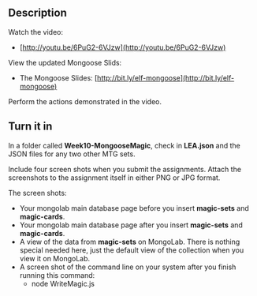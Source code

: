 ## Description

Watch the video:

- [http://youtu.be/6PuG2-6VJzw](http://youtu.be/6PuG2-6VJzw)

View the updated Mongoose Slids:

- The Mongoose Slides: [http://bit.ly/elf-mongoose](http://bit.ly/elf-mongoose)

Perform the actions demonstrated in the video.

## Turn it in

In a folder called **Week10-MongooseMagic**, check in **LEA.json** and the JSON files for any two other MTG sets.

Include four screen shots when you submit the assignments. Attach the screenshots to the assignment itself in either PNG or JPG format. 

The screen shots:

- Your mongolab main database page before you insert **magic-sets** and **magic-cards**.
- Your mongolab main database page after you insert **magic-sets** and **magic-cards**.
- A view of the data from **magic-sets** on MongoLab. There is nothing special needed here, just the default view of the collection when you view it on MongoLab.
- A screen shot of the command line on your system after you finish running this command:
    - node WriteMagic.js 
